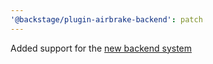```yaml
---
'@backstage/plugin-airbrake-backend': patch
---
```


Added support for the [new backend system](https://backstage.io/docs/backend-system/)

